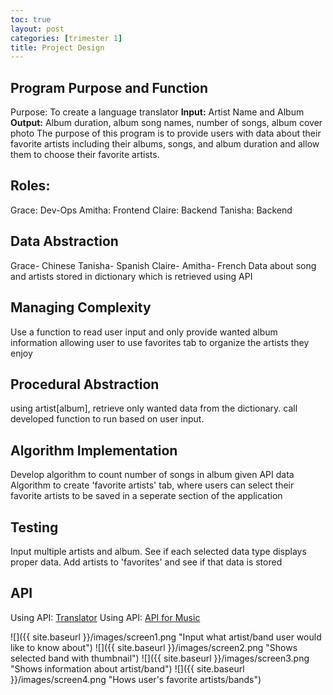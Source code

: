 ```yaml
---
toc: true
layout: post
categories: [trimester 1]
title: Project Design
---
```


## Program Purpose and Function

Purpose: To create a language translator
**Input:** Artist Name and Album
**Output:** Album duration, album song names, number of songs, album cover photo
The purpose of this program is to provide users with data about their favorite artists including their albums, songs, and album duration and allow them to choose their favorite artists.

## Roles:

Grace: Dev-Ops
Amitha: Frontend
Claire: Backend
Tanisha: Backend

## Data Abstraction

Grace- Chinese
Tanisha- Spanish
Claire-
Amitha- French
Data about song and artists stored in dictionary which is retrieved using API

## Managing Complexity

Use a function to read user input and only provide wanted album information allowing user to use favorites tab to organize the artists they enjoy

## Procedural Abstraction
using artist[album], retrieve only wanted data from the dictionary. call developed function to run based on user input.

## Algorithm Implementation
Develop algorithm to count number of songs in album given API data
Algorithm to create 'favorite artists' tab, where users can select their favorite artists to be saved in a seperate section of the application

## Testing
Input multiple artists and album. See if each selected data type displays proper data. Add artists to 'favorites' and see if that data is stored

## API

Using API: [Translator](/repository_1/_notebooks/2022-10-7-API.ipynb)
Using API: [API for Music](/repository_1/_notebooks/2022-10-7-API.ipynb)

![]({{ site.baseurl }}/images/screen1.png "Input what artist/band user would like to know about")
![]({{ site.baseurl }}/images/screen2.png "Shows selected band with thumbnail")
![]({{ site.baseurl }}/images/screen3.png "Shows information about artist/band")
![]({{ site.baseurl }}/images/screen4.png "Hows user's favorite artists/bands")
